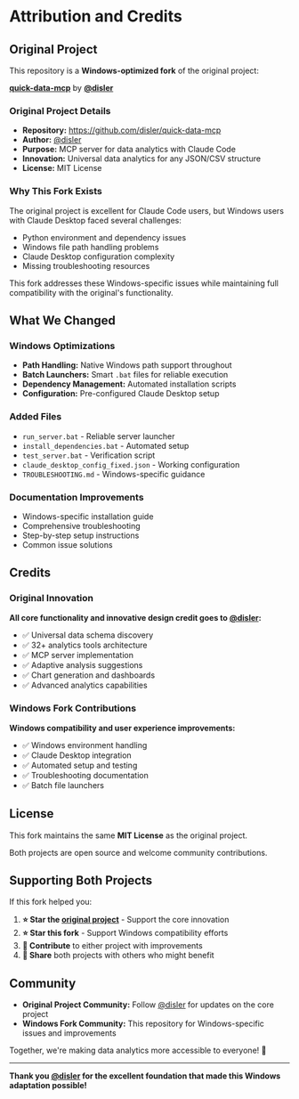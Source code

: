 # Attribution and Credits

## Original Project

This repository is a **Windows-optimized fork** of the original project:

**[quick-data-mcp](https://github.com/disler/quick-data-mcp)** by **[@disler](https://github.com/disler)**

### Original Project Details
- **Repository:** https://github.com/disler/quick-data-mcp
- **Author:** [@disler](https://github.com/disler)
- **Purpose:** MCP server for data analytics with Claude Code
- **Innovation:** Universal data analytics for any JSON/CSV structure
- **License:** MIT License

### Why This Fork Exists

The original project is excellent for Claude Code users, but Windows users with Claude Desktop faced several challenges:
- Python environment and dependency issues
- Windows file path handling problems  
- Claude Desktop configuration complexity
- Missing troubleshooting resources

This fork addresses these Windows-specific issues while maintaining full compatibility with the original's functionality.

## What We Changed

### Windows Optimizations
- **Path Handling:** Native Windows path support throughout
- **Batch Launchers:** Smart `.bat` files for reliable execution
- **Dependency Management:** Automated installation scripts
- **Configuration:** Pre-configured Claude Desktop setup

### Added Files
- `run_server.bat` - Reliable server launcher
- `install_dependencies.bat` - Automated setup
- `test_server.bat` - Verification script
- `claude_desktop_config_fixed.json` - Working configuration
- `TROUBLESHOOTING.md` - Windows-specific guidance

### Documentation Improvements
- Windows-specific installation guide
- Comprehensive troubleshooting
- Step-by-step setup instructions
- Common issue solutions

## Credits

### Original Innovation
**All core functionality and innovative design credit goes to [@disler](https://github.com/disler):**
- ✅ Universal data schema discovery
- ✅ 32+ analytics tools architecture  
- ✅ MCP server implementation
- ✅ Adaptive analysis suggestions
- ✅ Chart generation and dashboards
- ✅ Advanced analytics capabilities

### Windows Fork Contributions
**Windows compatibility and user experience improvements:**
- ✅ Windows environment handling
- ✅ Claude Desktop integration
- ✅ Automated setup and testing
- ✅ Troubleshooting documentation
- ✅ Batch file launchers

## License

This fork maintains the same **MIT License** as the original project.

Both projects are open source and welcome community contributions.

## Supporting Both Projects

If this fork helped you:
1. **⭐ Star the [original project](https://github.com/disler/quick-data-mcp)** - Support the core innovation
2. **⭐ Star this fork** - Support Windows compatibility efforts  
3. **🤝 Contribute** to either project with improvements
4. **📢 Share** both projects with others who might benefit

## Community

- **Original Project Community:** Follow [@disler](https://github.com/disler) for updates on the core project
- **Windows Fork Community:** This repository for Windows-specific issues and improvements

Together, we're making data analytics more accessible to everyone! 🚀

---

**Thank you [@disler](https://github.com/disler) for the excellent foundation that made this Windows adaptation possible!**